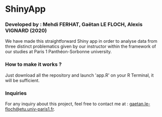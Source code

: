 # ShinyApp
### Developed by : Mehdi FERHAT, Gaëtan LE FLOCH, Alexis VIGNARD (2020)

We have made this straightforward Shiny app in order to analyse data from three distinct problematics given by our instructor within the framework of our studies at Paris 1 Panthéon-Sorbonne university.

### How to make it works ?

Just download all the repository and launch 'app.R' on your R Terminal, it will be sufficient.

### Inquiries

For any inquiry about this project, feel free to contact me at : gaetan.le-floch@etu.univ-paris1.fr.
